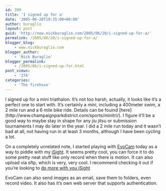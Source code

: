 ```yaml
---
id: 399
title: 'I signed up for a'
date: '2005-06-20T19:35:00+00:00'
author: buraglio
layout: post
guid: 'http://new.nickburaglio.com/2005/06/20/i-signed-up-for-a/'
permalink: /2005/06/20/i-signed-up-for-a/
blogger_blog:
    - www.nickburaglio.com
blogger_author:
    - 'Nick Buraglio'
blogger_permalink:
    - /2005/06/i-signed-up-for.html
post_views:
    - '276'
categories:
    - 'The firehose'
---
```


<div></div>I signed up for a mini triathalon. It’s not too harsh, actually, it looks like it’s a perfect one to start with. It’s certainly a mini, including a 400meter swim, a 2 mile run and a 6 mile bike ride. Details can be fouind [here](http://www.champaignparkdistrict.com/sports/minitri/). I figure it’ll be a good way to maybe stay in shape for any jiu jitsu or submission tournaments I may do later in the year. I did a 2 mile run today and it wasn’t bad at all, not having run in at least 3 months, although I have been cycling a lot.

On a completely unrelated note, I started playing with [EvoCam](http://www.evological.com/evocam.html) today as a way to piddle with my [ iSight](http://buraglio.com/nick/livecam.html). It seems pretty cool, you can force it to do some pretty neat stuff like only record when there is motion. It can also upload via sftp, which is very, very cool. I recommend checking it out if you’re looking to [do more with you iSight](http://www.oreillynet.com/pub/wlg/3375)

EvoCam can also send images as an email, save them to folders, even record video. It also has it’s own web server that supports authentication.

<div></div>